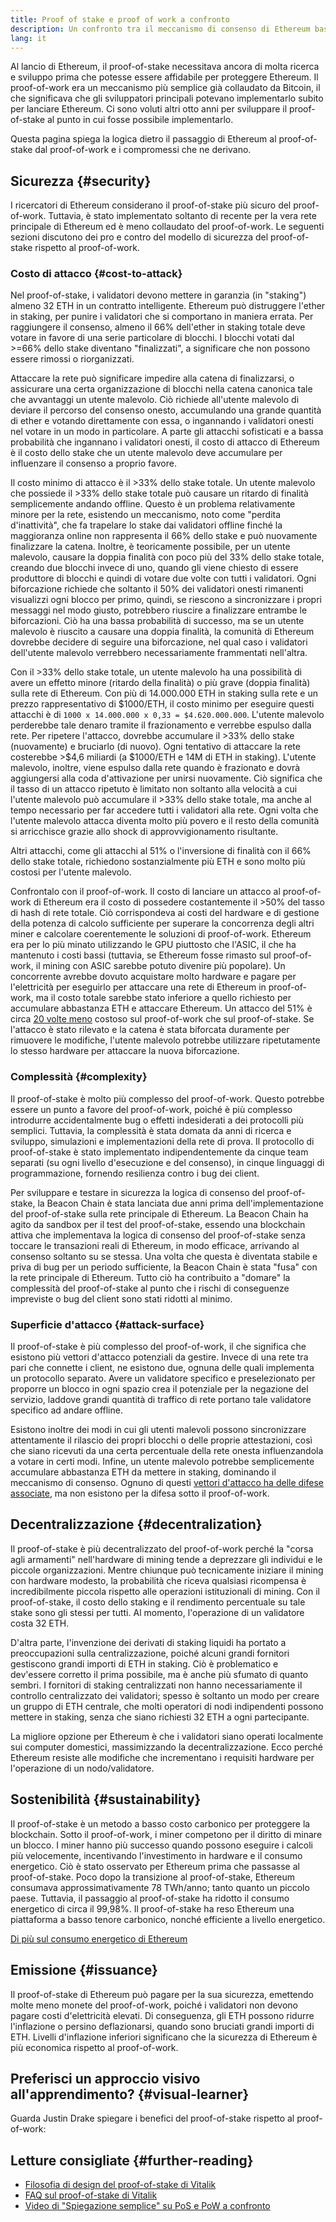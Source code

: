 ```yaml
---
title: Proof of stake e proof of work a confronto
description: Un confronto tra il meccanismo di consenso di Ethereum basato sul proof-of-stake e sul proof-of-work
lang: it
---
```


Al lancio di Ethereum, il proof-of-stake necessitava ancora di molta ricerca e sviluppo prima che potesse essere affidabile per proteggere Ethereum. Il proof-of-work era un meccanismo più semplice già collaudato da Bitcoin, il che significava che gli sviluppatori principali potevano implementarlo subito per lanciare Ethereum. Ci sono voluti altri otto anni per sviluppare il proof-of-stake al punto in cui fosse possibile implementarlo.

Questa pagina spiega la logica dietro il passaggio di Ethereum al proof-of-stake dal proof-of-work e i compromessi che ne derivano.

## Sicurezza \{#security}

I ricercatori di Ethereum considerano il proof-of-stake più sicuro del proof-of-work. Tuttavia, è stato implementato soltanto di recente per la vera rete principale di Ethereum ed è meno collaudato del proof-of-work. Le seguenti sezioni discutono dei pro e contro del modello di sicurezza del proof-of-stake rispetto al proof-of-work.

### Costo di attacco \{#cost-to-attack}

Nel proof-of-stake, i validatori devono mettere in garanzia (in "staking") almeno 32 ETH in un contratto intelligente. Ethereum può distruggere l'ether in staking, per punire i validatori che si comportano in maniera errata. Per raggiungere il consenso, almeno il 66% dell'ether in staking totale deve votare in favore di una serie particolare di blocchi. I blocchi votati dal >=66% dello stake diventano "finalizzati", a significare che non possono essere rimossi o riorganizzati.

Attaccare la rete può significare impedire alla catena di finalizzarsi, o assicurare una certa organizzazione di blocchi nella catena canonica tale che avvantaggi un utente malevolo. Ciò richiede all'utente malevolo di deviare il percorso del consenso onesto, accumulando una grande quantità di ether e votando direttamente con essa, o ingannando i validatori onesti nel votare in un modo in particolare. A parte gli attacchi sofisticati e a bassa probabilità che ingannano i validatori onesti, il costo di attacco di Ethereum è il costo dello stake che un utente malevolo deve accumulare per influenzare il consenso a proprio favore.

Il costo minimo di attacco è il >33% dello stake totale. Un utente malevolo che possiede il >33% dello stake totale può causare un ritardo di finalità semplicemente andando offline. Questo è un problema relativamente minore per la rete, esistendo un meccanismo, noto come "perdita d'inattività", che fa trapelare lo stake dai validatori offline finché la maggioranza online non rappresenta il 66% dello stake e può nuovamente finalizzare la catena. Inoltre, è teoricamente possibile, per un utente malevolo, causare la doppia finalità con poco più del 33% dello stake totale, creando due blocchi invece di uno, quando gli viene chiesto di essere produttore di blocchi e quindi di votare due volte con tutti i validatori. Ogni biforcazione richiede che soltanto il 50% dei validatori onesti rimanenti visualizzi ogni blocco per primo, quindi, se riescono a sincronizzare i propri messaggi nel modo giusto, potrebbero riuscire a finalizzare entrambe le biforcazioni. Ciò ha una bassa probabilità di successo, ma se un utente malevolo è riuscito a causare una doppia finalità, la comunità di Ethereum dovrebbe decidere di seguire una biforcazione, nel qual caso i validatori dell'utente malevolo verrebbero necessariamente frammentati nell'altra.

Con il >33% dello stake totale, un utente malevolo ha una possibilità di avere un effetto minore (ritardo della finalità) o più grave (doppia finalità) sulla rete di Ethereum. Con più di 14.000.000 ETH in staking sulla rete e un prezzo rappresentativo di $1000/ETH, il costo minimo per eseguire questi attacchi è di `1000 x 14.000.000 x 0,33 = $4.620.000.000`. L'utente malevolo perderebbe tale denaro tramite il frazionamento e verrebbe espulso dalla rete. Per ripetere l'attacco, dovrebbe accumulare il >33% dello stake (nuovamente) e bruciarlo (di nuovo). Ogni tentativo di attaccare la rete costerebbe >$4,6 miliardi (a $1000/ETH e 14M di ETH in staking). L'utente malevolo, inoltre, viene espulso dalla rete quando è frazionato e dovrà aggiungersi alla coda d'attivazione per unirsi nuovamente. Ciò significa che il tasso di un attacco ripetuto è limitato non soltanto alla velocità a cui l'utente malevolo può accumulare il >33% dello stake totale, ma anche al tempo necessario per far accedere tutti i validatori alla rete. Ogni volta che l'utente malevolo attacca diventa molto più povero e il resto della comunità si arricchisce grazie allo shock di approvvigionamento risultante.

Altri attacchi, come gli attacchi al 51% o l'inversione di finalità con il 66% dello stake totale, richiedono sostanzialmente più ETH e sono molto più costosi per l'utente malevolo.

Confrontalo con il proof-of-work. Il costo di lanciare un attacco al proof-of-work di Ethereum era il costo di possedere costantemente il >50% del tasso di hash di rete totale. Ciò corrispondeva ai costi del hardware e di gestione della potenza di calcolo sufficiente per superare la concorrenza degli altri miner e calcolare coerentemente le soluzioni di proof-of-work. Ethereum era per lo più minato utilizzando le GPU piuttosto che l'ASIC, il che ha mantenuto i costi bassi (tuttavia, se Ethereum fosse rimasto sul proof-of-work, il mining con ASIC sarebbe potuto divenire più popolare). Un concorrente avrebbe dovuto acquistare molto hardware e pagare per l'elettricità per eseguirlo per attaccare una rete di Ethereum in proof-of-work, ma il costo totale sarebbe stato inferiore a quello richiesto per accumulare abbastanza ETH e attaccare Ethereum. Un attacco del 51% è circa [20 volte meno](https://youtu.be/1m12zgJ42dI?t=1562) costoso sul proof-of-work che sul proof-of-stake. Se l'attacco è stato rilevato e la catena è stata biforcata duramente per rimuovere le modifiche, l'utente malevolo potrebbe utilizzare ripetutamente lo stesso hardware per attaccare la nuova biforcazione.

### Complessità \{#complexity}

Il proof-of-stake è molto più complesso del proof-of-work. Questo potrebbe essere un punto a favore del proof-of-work, poiché è più complesso introdurre accidentalmente bug o effetti indesiderati a dei protocolli più semplici. Tuttavia, la complessità è stata domata da anni di ricerca e sviluppo, simulazioni e implementazioni della rete di prova. Il protocollo di proof-of-stake è stato implementato indipendentemente da cinque team separati (su ogni livello d'esecuzione e del consenso), in cinque linguaggi di programmazione, fornendo resilienza contro i bug dei client.

Per sviluppare e testare in sicurezza la logica di consenso del proof-of-stake, la Beacon Chain è stata lanciata due anni prima dell'implementazione del proof-of-stake sulla rete principale di Ethereum. La Beacon Chain ha agito da sandbox per il test del proof-of-stake, essendo una blockchain attiva che implementava la logica di consenso del proof-of-stake senza toccare le transazioni reali di Ethereum, in modo efficace, arrivando al consenso soltanto su se stessa. Una volta che questa è diventata stabile e priva di bug per un periodo sufficiente, la Beacon Chain è stata "fusa" con la rete principale di Ethereum. Tutto ciò ha contribuito a "domare" la complessità del proof-of-stake al punto che i rischi di conseguenze impreviste o bug del client sono stati ridotti al minimo.

### Superficie d'attacco \{#attack-surface}

Il proof-of-stake è più complesso del proof-of-work, il che significa che esistono più vettori d'attacco potenziali da gestire. Invece di una rete tra pari che connette i client, ne esistono due, ognuna delle quali implementa un protocollo separato. Avere un validatore specifico e preselezionato per proporre un blocco in ogni spazio crea il potenziale per la negazione del servizio, laddove grandi quantità di traffico di rete portano tale validatore specifico ad andare offline.

Esistono inoltre dei modi in cui gli utenti malevoli possono sincronizzare attentamente il rilascio dei propri blocchi o delle proprie attestazioni, così che siano ricevuti da una certa percentuale della rete onesta influenzandola a votare in certi modi. Infine, un utente malevolo potrebbe semplicemente accumulare abbastanza ETH da mettere in staking, dominando il meccanismo di consenso. Ognuno di questi [vettori d'attacco ha delle difese associate](/developers/docs/consensus-mechanisms/pos/attack-and-defense), ma non esistono per la difesa sotto il proof-of-work.

## Decentralizzazione \{#decentralization}

Il proof-of-stake è più decentralizzato del proof-of-work perché la "corsa agli armamenti" nell'hardware di mining tende a deprezzare gli individui e le piccole organizzazioni. Mentre chiunque può tecnicamente iniziare il mining con hardware modesto, la probabilità che riceva qualsiasi ricompensa è incredibilmente piccola rispetto alle operazioni istituzionali di mining. Con il proof-of-stake, il costo dello staking e il rendimento percentuale su tale stake sono gli stessi per tutti. Al momento, l'operazione di un validatore costa 32 ETH.

D'altra parte, l'invenzione dei derivati di staking liquidi ha portato a preoccupazioni sulla centralizzazione, poiché alcuni grandi fornitori gestiscono grandi importi di ETH in staking. Ciò è problematico e dev'essere corretto il prima possibile, ma è anche più sfumato di quanto sembri. I fornitori di staking centralizzati non hanno necessariamente il controllo centralizzato dei validatori; spesso è soltanto un modo per creare un gruppo di ETH centrale, che molti operatori di nodi indipendenti possono mettere in staking, senza che siano richiesti 32 ETH a ogni partecipante.

La migliore opzione per Ethereum è che i validatori siano operati localmente sui computer domestici, massimizzando la decentralizzazione. Ecco perché Ethereum resiste alle modifiche che incrementano i requisiti hardware per l'operazione di un nodo/validatore.

## Sostenibilità \{#sustainability}

Il proof-of-stake è un metodo a basso costo carbonico per proteggere la blockchain. Sotto il proof-of-work, i miner competono per il diritto di minare un blocco. I miner hanno più successo quando possono eseguire i calcoli più velocemente, incentivando l'investimento in hardware e il consumo energetico. Ciò è stato osservato per Ethereum prima che passasse al proof-of-stake. Poco dopo la transizione al proof-of-stake, Ethereum consumava approssimativamente 78 TWh/anno; tanto quanto un piccolo paese. Tuttavia, il passaggio al proof-of-stake ha ridotto il consumo energetico di circa il 99,98%. Il proof-of-stake ha reso Ethereum una piattaforma a basso tenore carbonico, nonché efficiente a livello energetico.

[Di più sul consumo energetico di Ethereum](/energy-consumption)

## Emissione \{#issuance}

Il proof-of-stake di Ethereum può pagare per la sua sicurezza, emettendo molte meno monete del proof-of-work, poiché i validatori non devono pagare costi d'elettricità elevati. Di conseguenza, gli ETH possono ridurre l'inflazione o persino deflazionarsi, quando sono bruciati grandi importi di ETH. Livelli d'inflazione inferiori significano che la sicurezza di Ethereum è più economica rispetto al proof-of-work.

## Preferisci un approccio visivo all'apprendimento? \{#visual-learner}

Guarda Justin Drake spiegare i benefici del proof-of-stake rispetto al proof-of-work:

<YouTube id="1m12zgJ42dI" />

## Letture consigliate \{#further-reading}

- [Filosofia di design del proof-of-stake di Vitalik](https://medium.com/@VitalikButerin/a-proof-of-stake-design-philosophy-506585978d51)
- [FAQ sul proof-of-stake di Vitalik](https://vitalik.eth.limo/general/2017/12/31/pos_faq.html#what-is-proof-of-stake)
- [Video di "Spiegazione semplice" su PoS e PoW a confronto](https://www.youtube.com/watch?v=M3EFi_POhps)
